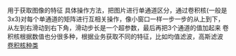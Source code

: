 用于获取图像的特征
具体操作方法，把图片进行单通道区分，通过卷积核(一般是3x3)对每个单通道的矩阵进行互相关操作，像小窗口一样一步一步的从上到下，从左到右滑动到右下角，滑动步长是一个超参数，最后再把3个通道的值加起来
卷积核根据数值也分很多种，根据业务获取不同的特征，比如均值滤波，高斯滤波
[卷积核种类](https://blog.csdn.net/m0_67656158/article/details/143442208)
